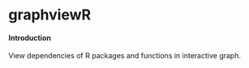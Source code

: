 # graphviewR

#### Introduction
View dependencies of R packages and functions in interactive graph.
